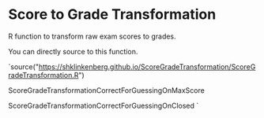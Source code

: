 # Score to Grade Transformation

R function to transform raw exam scores to grades.

You can directly source to this function.

`source("https://shklinkenberg.github.io/ScoreGradeTransformation/ScoreGradeTransformation.R")

ScoreGradeTransformationCorrectForGuessingOnMaxScore

ScoreGradeTransformationCorrectForGuessingOnClosed
`

